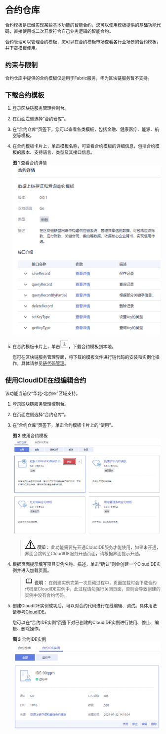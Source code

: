 # 合约仓库<a name="bcs_usermanual_0031"></a>

合约模板是已经实现某些基本功能的智能合约，您可以使用模板提供的基础功能代码，直接使用或二次开发符合自己业务逻辑的智能合约。

合约管理可以管理合约模板，您可以在合约模板市场查看各行业场景的合约模板，并下载模板使用。

## 约束与限制<a name="section670151601918"></a>

合约仓库中提供的合约模板仅适用于Fabric服务，华为区块链服务暂不支持。

## 下载合约模板<a name="section1892145220346"></a>

1.  登录区块链服务管理控制台。
2.  在页面左侧选择“合约仓库”。
3.  在“合约仓库“页签下，您可以查看各类模板，包括金融、健康医疗、能源、航空等模板。
4.  在合约模板卡片上，单击模板名称，可查看合约模板的详细信息，包括合约模板的版本、支持语言、类型及其接口信息。

    **图 1**  查看合约详情<a name="fig14318201173712"></a>  
    ![](figures/查看合约详情.png "查看合约详情")

5.  在合约模板卡片上，单击![](figures/icon-001.png)，下载合约模板到本地。

    您可在区块链服务管理界面，将下载的模板文件进行链代码的安装和实例化操作，具体请参见[链代码管理](链代码管理.md)。


## 使用CloudIDE在线编辑合约<a name="section9713184011274"></a>

该功能当前仅“华北-北京四”区域支持。

1.  登录区块链服务管理控制台。
2.  在页面左侧选择“合约仓库”。
3.  在“合约仓库“页签下，单击合约模板卡片上的“使用”。

    **图 2**  使用合约模板<a name="fig8786115819361"></a>  
    ![](figures/使用合约模板.png "使用合约模板")

    >![](public_sys-resources/icon-notice.gif) **须知：** 
    >此功能需要先开通CloudIDE服务才能使用，如果未开通，界面会跳转至CloudIDE服务开通页面，请根据界面提示开通。

4.  根据页面提示填写项目实例名称、描述，单击“确认”则会创建一个CloudIDE实例并进入加载页面。

    >![](public_sys-resources/icon-note.gif) **说明：** 
    >在创建实例完第一次启动过程中，页面加载时会下载合约代码至CloudIDE实例中，此过程请勿强行关闭页面，否则会导致创建的实例中没有合约代码。

5.  创建CloudIDE实例成功后，可以对合约代码进行在线编辑、调试。具体用法请参考[CloudIDE](https://support.huaweicloud.com/cloudide/index.html)。

    您可以在“合约IDE实例“页签下对已创建的CloudIDE实例进行使用、停止、编辑、删除操作。

    **图 3**  合约IDE实例<a name="fig17380448113615"></a>  
    ![](figures/合约IDE实例.png "合约IDE实例")


